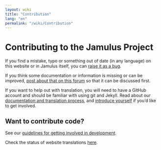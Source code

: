 ```yaml
---
layout: wiki
title: "Contribution"
lang: "en"
permalink: "/wiki/Contribution"
---
```


# Contributing to the Jamulus Project

If you find a mistake, typo or something out of date (in any language) on this website or in Jamulus itself, you can <a href="https://github.com/jamulussoftware/jamulus/issues">raise it as a bug</a>.

If you think some documentation or information is missing or can be improved, <a href="https://github.com/jamulussoftware/jamulus/discussions">post about that on this forum</a> so that it can be discussed first.

If you want to help out with translation, you will need to have a GitHub account and should be familiar with using git and Jekyll. Read about our [documentation and translation process](https://github.com/jamulussoftware/jamuluswebsite/blob/changes/CONTRIBUTING.md), and [introduce yourself](https://github.com/jamulussoftware/jamulus/discussions) if you’d like to get involved. 


## Want to contribute code?

See our [guidelines for getting involved in development](https://github.com/jamulussoftware/jamulus/blob/master/CONTRIBUTING.md). 

Check the status of website translations [here](/wiki/Statistics).
